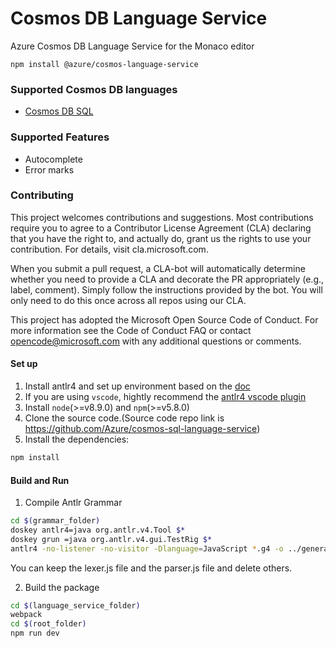 # Cosmos DB Language Service

Azure Cosmos DB Language Service for the Monaco editor

`npm install @azure/cosmos-language-service`

### Supported Cosmos DB languages
+ [Cosmos DB SQL](https://docs.microsoft.com/en-us/azure/cosmos-db/sql-api-sql-query-reference#bk_from_clause)

### Supported Features
+ Autocomplete
+ Error marks

### Contributing

This project welcomes contributions and suggestions. Most contributions require you to agree to a Contributor License Agreement (CLA) declaring that you have the right to, and actually do, grant us the rights to use your contribution. For details, visit cla.microsoft.com.

When you submit a pull request, a CLA-bot will automatically determine whether you need to provide a CLA and decorate the PR appropriately (e.g., label, comment). Simply follow the instructions provided by the bot. You will only need to do this once across all repos using our CLA.

This project has adopted the Microsoft Open Source Code of Conduct. For more information see the Code of Conduct FAQ or contact opencode@microsoft.com with any additional questions or comments.

#### Set up
1. Install antlr4 and set up environment based on the [doc](https://github.com/antlr/antlr4/blob/master/doc/getting-started.md)
2. If you are using `vscode`, hightly recommend the [antlr4 vscode plugin](https://marketplace.visualstudio.com/items?itemName=mike-lischke.vscode-antlr4)
3. Install `node`(>=v8.9.0) and `npm`(>=v5.8.0)
4. Clone the source code.(Source code repo link is https://github.com/Azure/cosmos-sql-language-service)
5. Install the dependencies:
```bash
npm install
``` 

#### Build and Run
1. Compile Antlr Grammar
```bash
cd $(grammar_folder)
doskey antlr4=java org.antlr.v4.Tool $*
doskey grun =java org.antlr.v4.gui.TestRig $*
antlr4 -no-listener -no-visitor -Dlanguage=JavaScript *.g4 -o ../generated
```
You can keep the lexer.js file and the parser.js file and delete others.

2. Build the package
```bash
cd $(language_service_folder)
webpack
cd $(root_folder)
npm run dev
```
